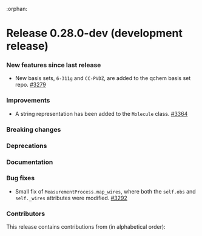 :orphan:

# Release 0.28.0-dev (development release)

<h3>New features since last release</h3>

* New basis sets, `6-311g` and `CC-PVDZ`, are added to the qchem basis set repo.
  [#3279](https://github.com/PennyLaneAI/pennylane/pull/3279)

<h3>Improvements</h3>

* A string representation has been added to the `Molecule` class.
  [#3364](https://github.com/PennyLaneAI/pennylane/pull/3364)

<h3>Breaking changes</h3>

<h3>Deprecations</h3>

<h3>Documentation</h3>

<h3>Bug fixes</h3>

* Small fix of `MeasurementProcess.map_wires`, where both the `self.obs` and `self._wires`
  attributes were modified.
  [#3292](https://github.com/PennyLaneAI/pennylane/pull/3292)

<h3>Contributors</h3>

This release contains contributions from (in alphabetical order):
